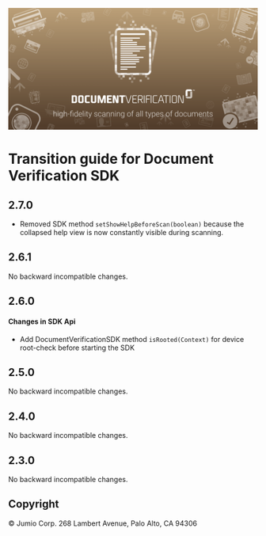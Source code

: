 ![Jumio](images/document_verification.png)

# Transition guide for Document Verification SDK

## 2.7.0
* Removed SDK method `setShowHelpBeforeScan(boolean)` because the collapsed help view is now constantly visible during scanning.

## 2.6.1
No backward incompatible changes.

## 2.6.0
#### Changes in SDK Api
* Add DocumentVerificationSDK method `isRooted(Context)` for device root-check before starting the SDK

## 2.5.0
No backward incompatible changes.

## 2.4.0
No backward incompatible changes.

## 2.3.0
No backward incompatible changes.

## Copyright

&copy; Jumio Corp. 268 Lambert Avenue, Palo Alto, CA 94306
